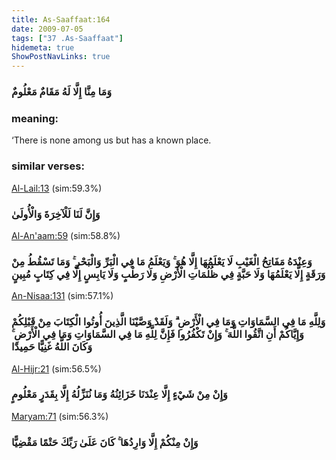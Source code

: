 ```yaml
---
title: As-Saaffaat:164
date: 2009-07-05
tags: ["37 .As-Saaffaat"]
hidemeta: true 
ShowPostNavLinks: true 
---
```

### وَمَا مِنَّا إِلَّا لَهُ مَقَامٌ مَعْلُومٌ
### meaning: 
‘There is none among us but has a known place.
### similar verses: 

[Al-Lail:13](/92/13) (sim:59.3%)

### وَإِنَّ لَنَا لَلْآخِرَةَ وَالْأُولَىٰ

[Al-An'aam:59](/6/59) (sim:58.8%)

### وَعِنْدَهُ مَفَاتِحُ الْغَيْبِ لَا يَعْلَمُهَا إِلَّا هُوَ ۚ وَيَعْلَمُ مَا فِي الْبَرِّ وَالْبَحْرِ ۚ وَمَا تَسْقُطُ مِنْ وَرَقَةٍ إِلَّا يَعْلَمُهَا وَلَا حَبَّةٍ فِي ظُلُمَاتِ الْأَرْضِ وَلَا رَطْبٍ وَلَا يَابِسٍ إِلَّا فِي كِتَابٍ مُبِينٍ

[An-Nisaa:131](/4/131) (sim:57.1%)

### وَلِلَّهِ مَا فِي السَّمَاوَاتِ وَمَا فِي الْأَرْضِ ۗ وَلَقَدْ وَصَّيْنَا الَّذِينَ أُوتُوا الْكِتَابَ مِنْ قَبْلِكُمْ وَإِيَّاكُمْ أَنِ اتَّقُوا اللَّهَ ۚ وَإِنْ تَكْفُرُوا فَإِنَّ لِلَّهِ مَا فِي السَّمَاوَاتِ وَمَا فِي الْأَرْضِ ۚ وَكَانَ اللَّهُ غَنِيًّا حَمِيدًا

[Al-Hijr:21](/15/21) (sim:56.5%)

### وَإِنْ مِنْ شَيْءٍ إِلَّا عِنْدَنَا خَزَائِنُهُ وَمَا نُنَزِّلُهُ إِلَّا بِقَدَرٍ مَعْلُومٍ

[Maryam:71](/19/71) (sim:56.3%)

### وَإِنْ مِنْكُمْ إِلَّا وَارِدُهَا ۚ كَانَ عَلَىٰ رَبِّكَ حَتْمًا مَقْضِيًّا
